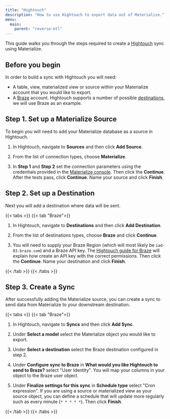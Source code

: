 ```yaml
---
title: "Hightouch"
description: "How to use Hightouch to export data out of Materialize."
menu:
  main:
    parent: "reverse-etl"
---
```


This guide walks you through the steps required to create a [Hightouch](https://hightouch.com/) sync using Materialize.

## Before you begin

In order to build a sync with Hightouch you will need:

* A table, view, materialized view or source within your Materialize account that you would like to export.
* A [Braze](https://www.braze.com/) account. Hightouch supports a number of possible [destinations](https://hightouch.com/integrations), we will use Braze as an example.

## Step 1. Set up a Materialize Source

To begin you will need to add your Materialize database as a source in Hightouch.

1. In Hightouch, navigate to **Sources** and then click **Add Source**.

1. From the list of connection types, choose **Materialize**.

1. In **Step 1** and **Step 2** set the connection parameters using the credentials provided in the [Materialize console](https://console.materialize.com/).
   Then click the **Continue**. After the tests pass, click **Continue**. Name your source and click **Finish**.

## Step 2. Set up a Destination

Next you will add a destination where data will be sent.

{{< tabs >}}
{{< tab "Braze">}}

1. In Hightouch, navigate to **Destinations** and then click **Add Destination**.

1. From the list of destinations types, choose **Braze** and click **Continue**.

1. You will need to supply your Braze Region (which will most likely be `iad-03.braze.com`) and a Braze API key.
   The [Hightouch guide for Braze](https://hightouch.com/docs/destinations/braze) will explain how create an API key with the
   correct permissions. Then click the **Continue**. Name your destination and click **Finish**.

{{< /tab >}}
{{< /tabs >}}

## Step 3. Create a Sync

After successfully adding the Materialize source, you can create a sync to send data from Materialize to your downstream destination.

{{< tabs >}}
{{< tab "Braze">}}

1. In Hightouch, navigate to **Syncs** and then click **Add Sync**.

1. Under **Select a model** select the Materialize object you would like to export.

1. Under **Select a destination** select the Braze destination configured in step 2.

1. Under **Configure sync to Braze** in **What would you like Hightouch to send to Braze?** select "User Identity". You will
   map your columns in your object to the Braze user object.

1. Under **Finalize settings for this sync** in **Schedule type** select "Cron expression". If you are using a source
   or materialized view as your source object, you can define a schedule that will update more regularly such as every minute
   (`* * * * *`). Then click **Finish**.

{{< /tab >}}
{{< /tabs >}}
